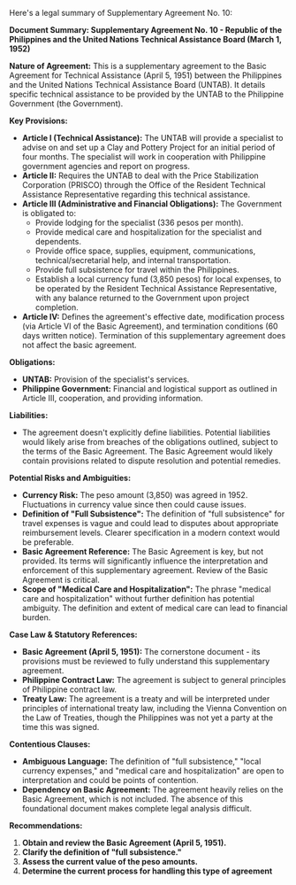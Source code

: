 Here's a legal summary of Supplementary Agreement No. 10:

**Document Summary: Supplementary Agreement No. 10 - Republic of the Philippines and the United Nations Technical Assistance Board (March 1, 1952)**

**Nature of Agreement:**  This is a supplementary agreement to the Basic Agreement for Technical Assistance (April 5, 1951) between the Philippines and the United Nations Technical Assistance Board (UNTAB).  It details specific technical assistance to be provided by the UNTAB to the Philippine Government (the Government).

**Key Provisions:**

*   **Article I (Technical Assistance):**  The UNTAB will provide a specialist to advise on and set up a Clay and Pottery Project for an initial period of four months. The specialist will work in cooperation with Philippine government agencies and report on progress.
*   **Article II:** Requires the UNTAB to deal with the Price Stabilization Corporation (PRISCO) through the Office of the Resident Technical Assistance Representative regarding this technical assistance.
*   **Article III (Administrative and Financial Obligations):**  The Government is obligated to:
    *   Provide lodging for the specialist (336 pesos per month).
    *   Provide medical care and hospitalization for the specialist and dependents.
    *   Provide office space, supplies, equipment, communications, technical/secretarial help, and internal transportation.
    *   Provide full subsistence for travel within the Philippines.
    *   Establish a local currency fund (3,850 pesos) for local expenses, to be operated by the Resident Technical Assistance Representative, with any balance returned to the Government upon project completion.
*   **Article IV:**  Defines the agreement's effective date, modification process (via Article VI of the Basic Agreement), and termination conditions (60 days written notice). Termination of this supplementary agreement does not affect the basic agreement.

**Obligations:**

*   **UNTAB:**  Provision of the specialist's services.
*   **Philippine Government:**  Financial and logistical support as outlined in Article III, cooperation, and providing information.

**Liabilities:**

*   The agreement doesn't explicitly define liabilities.  Potential liabilities would likely arise from breaches of the obligations outlined, subject to the terms of the Basic Agreement.  The Basic Agreement would likely contain provisions related to dispute resolution and potential remedies.

**Potential Risks and Ambiguities:**

*   **Currency Risk:** The peso amount (3,850) was agreed in 1952. Fluctuations in currency value since then could cause issues.
*   **Definition of "Full Subsistence":** The definition of "full subsistence" for travel expenses is vague and could lead to disputes about appropriate reimbursement levels. Clearer specification in a modern context would be preferable.
*   **Basic Agreement Reference:** The Basic Agreement is key, but not provided. Its terms will significantly influence the interpretation and enforcement of this supplementary agreement. Review of the Basic Agreement is critical.
*   **Scope of "Medical Care and Hospitalization":** The phrase "medical care and hospitalization" without further definition has potential ambiguity. The definition and extent of medical care can lead to financial burden.

**Case Law & Statutory References:**

*   **Basic Agreement (April 5, 1951):** The cornerstone document - its provisions must be reviewed to fully understand this supplementary agreement.
*   **Philippine Contract Law:**  The agreement is subject to general principles of Philippine contract law.
*   **Treaty Law:** The agreement is a treaty and will be interpreted under principles of international treaty law, including the Vienna Convention on the Law of Treaties, though the Philippines was not yet a party at the time this was signed.

**Contentious Clauses:**

*   **Ambiguous Language:**  The definition of "full subsistence," "local currency expenses," and "medical care and hospitalization" are open to interpretation and could be points of contention.
*   **Dependency on Basic Agreement:** The agreement heavily relies on the Basic Agreement, which is not included. The absence of this foundational document makes complete legal analysis difficult.

**Recommendations:**

1.  **Obtain and review the Basic Agreement (April 5, 1951).**
2.  **Clarify the definition of "full subsistence."**
3.  **Assess the current value of the peso amounts.**
4.  **Determine the current process for handling this type of agreement**
